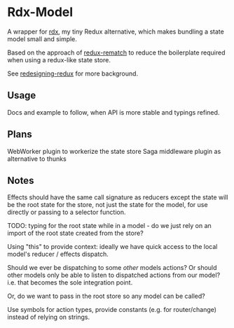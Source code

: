 # Rdx-Model

A wrapper for [rdx](https://github.com/CaptainCodeman/js-rdx), my tiny
Redux alternative, which makes bundling a state model small and simple.

Based on the approach of [redux-rematch](https://rematch.github.io/rematch/)
to reduce the boilerplate required when using a redux-like state store.

See [redesigning-redux](https://hackernoon.com/redesigning-redux-b2baee8b8a38)
for more background.

## Usage

Docs and example to follow, when API is more stable and typings refined.

## Plans

WebWorker plugin to workerize the state store
Saga middleware plugin as alternative to thunks

## Notes

Effects should have the same call signature as reducers except the state
will be the root state for the store, not just the state for the model,
for use directly or passing to a selector function.

TODO: typing for the root state while in a model - do we just rely on
an import of the root state created from the store?

Using "this" to provide context: ideally we have quick access to the local 
model's reducer / effects dispatch.

Should we ever be dispatching to some _other_ models actions? Or should
other models only be able to listen to dispatched actions from our model?
i.e. that becomes the sole integration point.

Or, do we want to pass in the root store so any model can be called?

Use symbols for action types, provide constants (e.g. for router/change)
instead of relying on strings.